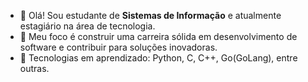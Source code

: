 - 👋 Olá! Sou estudante de **Sistemas de Informação** e atualmente estagiário na área de tecnologia.
- 🎯 Meu foco é construir uma carreira sólida em desenvolvimento de software e contribuir para soluções inovadoras.
- 🚀 Tecnologias em aprendizado: Python, C, C++, Go(GoLang), entre outras.
<!---
Conehero-Nicolas/Conehero-Nicolas is a ✨ special ✨ repository because its `README.md` (this file) appears on your GitHub profile.
You can click the Preview link to take a look at your changes.
--->

